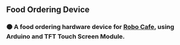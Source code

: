 ## Food Ordering Device

### :orange_circle: A food ordering hardware device for <a href="https://github.com/mwasikz/robo-cafe-rms">Robo Cafe</a>, using Arduino and TFT Touch Screen Module.
